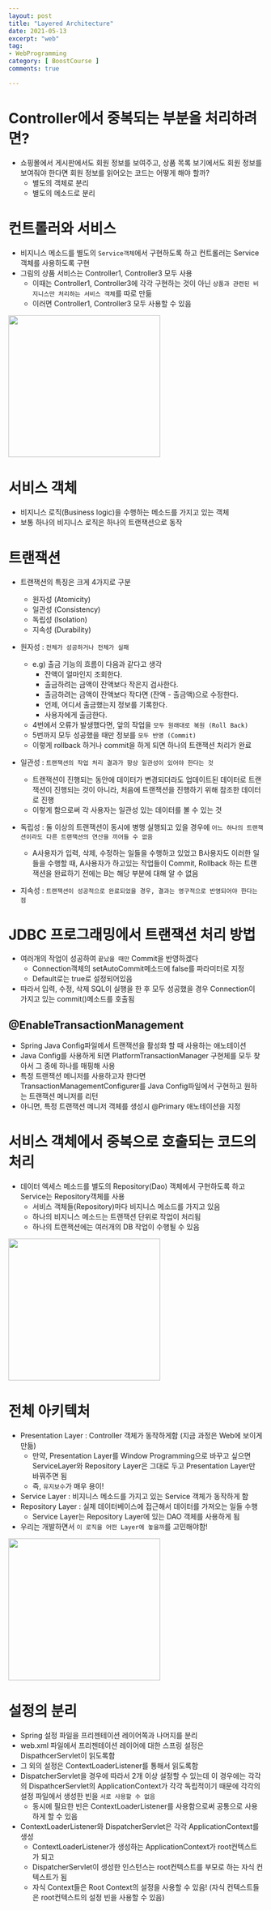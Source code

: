 ```yaml
---
layout: post
title: "Layered Architecture"
date: 2021-05-13
excerpt: "web"
tag:
- WebProgramming
category: [ BoostCourse ]
comments: true

---
```


# Controller에서 중복되는 부분을 처리하려면?
- 쇼핑몰에서 게시판에서도 회원 정보를 보여주고, 상품 목록 보기에서도 회원 정보를 보여줘야 한다면 회원 정보를 읽어오는 코드는 어떻게 해야 할까?
    - 별도의 객체로 분리
    - 별도의 메소드로 분리

# 컨트롤러와 서비스
- 비지니스 메소드를 별도의 `Service객체`에서 구현하도록 하고 컨트롤러는 Service객체를 사용하도록 구현
- 그림의 상품 서비스는 Controller1, Controller3 모두 사용
    - 이때는 Controller1, Controller3에 각각 구현하는 것이 아닌 `상품과 관련된 비지니스만 처리하는 서비스 객체`를 따로 만듦
    - 이러면 Controller1, Controller3 모두 사용할 수 있음

<img src = "https://traveloving2030.github.io/jiwon/assets/img/post/부스트코스/48.png" height="280" width="300" />


# 서비스 객체
- 비지니스 로직(Business logic)을 수행하는 메소드를 가지고 있는 객체
- 보통 하나의 비지니스 로직은 하나의 트랜잭션으로 동작


# 트랜잭션
- 트랜잭션의 특징은 크게 4가지로 구분
    - 원자성 (Atomicity)
    - 일관성 (Consistency)
    - 독립성 (Isolation)
    - 지속성 (Durability)

- 원자성 : `전체가 성공하거나 전체가 실패`
    - e.g) 출금 기능의 흐름이 다음과 같다고 생각
        - 잔액이 얼마인지 조회한다.
        - 출금하려는 금액이 잔액보다 작은지 검사한다.
        - 출금하려는 금액이 잔액보다 작다면 (잔액 - 출금액)으로 수정한다.
        - 언제, 어디서 출금했는지 정보를 기록한다.
        - 사용자에게 출금한다.
    - 4번에서 오류가 발생했다면, 앞의 작업을 `모두 원래대로 복원 (Roll Back)`
    - 5번까지 모두 성공했을 때만 정보를 `모두 반영 (Commit)`
    - 이렇게 rollback 하거나 commit을 하게 되면 하나의 트랜잭션 처리가 완료

- 일관성 : `트랜잭션의 작업 처리 결과가 항상 일관성이 있어야 한다는 것`
    - 트랜잭션이 진행되는 동안에 데이터가 변경되더라도 업데이트된 데이터로 트랜잭션이 진행되는 것이 아니라, 처음에 트랜잭션을 진행하기 위해 참조한 데이터로 진행
    - 이렇게 함으로써 각 사용자는 일관성 있는 데이터를 볼 수 있는 것

- 독립성 :  둘 이상의 트랜잭션이 동시에 병행 실행되고 있을 경우에 `어느 하나의 트랜잭션이라도 다른 트랜잭션의 연산을 끼어들 수 없음`
    - A사용자가 입력, 삭제, 수정하는 일들을 수행하고 있었고 B사용자도 이러한 일들을 수행할 때, A사용자가 하고있는 작업들이 Commit, Rollback 하는 트랜잭션을 완료하기 전에는 B는 해당 부분에 대해 알 수 없음

- 지속성 :  `트랜잭션이 성공적으로 완료되었을 경우, 결과는 영구적으로 반영되어야 한다는 점`


# JDBC 프로그래밍에서 트랜잭션 처리 방법
- 여러개의 작업이 성공하여 `끝났을 때만` Commit을 반영하겠다
    - Connection객체의 setAutoCommit메소드에 false를 파라미터로 지정
    - Default로는 true로 설정되어있음
- 따라서 입력, 수정, 삭제 SQL이 실행을 한 후 모두 성공했을 경우 Connection이 가지고 있는 commit()메소드를 호출됨

## @EnableTransactionManagement
- Spring Java Config파일에서 트랜잭션을 활성화 할 때 사용하는 애노테이션
- Java Config를 사용하게 되면 PlatformTransactionManager 구현체를 모두 찾아서 그 중에 하나를 매핑해 사용
- 특정 트랜잭션 메니저를 사용하고자 한다면 TransactionManagementConfigurer를 Java Config파일에서 구현하고 원하는 트랜잭션 메니저를 리턴
- 아니면, 특정 트랜잭션 메니저 객체를 생성시 @Primary 애노테이션을 지정


# 서비스 객체에서 중복으로 호출되는 코드의 처리
- 데이터 엑세스 메소드를 별도의 Repository(Dao) 객체에서 구현하도록 하고 Service는 Repository객체를 사용
    - 서비스 객체들(Repository)마다 비지니스 메소드를 가지고 있음
    - 하나의 비지니스 메소드는 트랜잭션 단위로 작업이 처리됨
    - 하나의 트랜잭션에는 여러개의 DB 작업이 수행될 수 있음

<img src = "https://traveloving2030.github.io/jiwon/assets/img/post/부스트코스/49.PNG" height="280" width="300" />


# 전체 아키텍처
- Presentation Layer : Controller 객체가 동작하게함 (지금 과정은 Web에 보이게 만듦)
    - 만약, Presentation Layer를 Window Programming으로 바꾸고 싶으면 ServiceLayer와 Repository Layer은 그대로 두고 Presentation Layer만 바꿔주면 됨
    - 즉, `유지보수`가 매우 용이!
- Service Layer : 비지니스 메소드를 가지고 있는 Service 객체가 동작하게 함
- Repository Layer : 실제 데이터베이스에 접근해서 데이터를 가져오는 일들 수행
    - Service Layer는 Repository Layer에 있는 DAO 객체를 사용하게 됨
- 우리는 개발하면서 `이 로직을 어떤 Layer에 놓을까`를 고민해야함!

<img src = "https://traveloving2030.github.io/jiwon/assets/img/post/부스트코스/50.png" height="280" width="300" />


# 설정의 분리
- Spring 설정 파일을 프리젠테이션 레이어쪽과 나머지를 분리
- web.xml 파일에서 프리젠테이션 레이어에 대한 스프링 설정은 DispathcerServlet이 읽도록함
- 그 외의 설정은 ContextLoaderListener를 통해서 읽도록함
- DispatcherServlet을 경우에 따라서 2개 이상 설정할 수 있는데 이 경우에는 각각의 DispathcerServlet의 ApplicationContext가 각각 독립적이기 때문에 각각의 설정 파일에서 생성한 빈을 `서로 사용할 수 없음`
    - 동시에 필요한 빈은 ContextLoaderListener를 사용함으로써 공통으로 사용하게 할 수 있음
- ContextLoaderListener와 DispatcherServlet은 각각 ApplicationContext를 생성
    - ContextLoaderListener가 생성하는 ApplicationContext가 root컨텍스트가 되고
    - DispatcherServlet이 생성한 인스턴스는 root컨텍스트를 부모로 하는 자식 컨텍스트가 됨
    - 자식 Context들은 Root Context의 설정을 사용할 수 있음! (자식 컨텍스트들은 root컨텍스트의 설정 빈을 사용할 수 있음)

